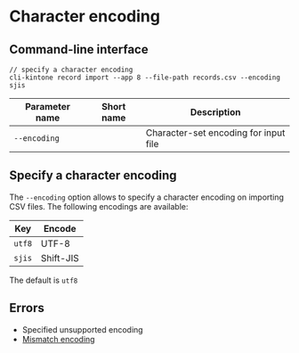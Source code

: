 # Character encoding

## Command-line interface

```shell
// specify a character encoding
cli-kintone record import --app 8 --file-path records.csv --encoding sjis
```

| Parameter name | Short name | Description                           |
| -------------- | ---------- | ------------------------------------- |
| `--encoding`   |            | Character-set encoding for input file |

## Specify a character encoding

The `--encoding` option allows to specify a character encoding on importing CSV files. The following encodings are available:

| Key    | Encode    |
| ------ | --------- |
| `utf8` | UTF-8     |
| `sjis` | Shift-JIS |

The default is `utf8`

## Errors

- Specified unsupported encoding
- [Mismatch encoding](../error-handling/mismatch-encoding)
